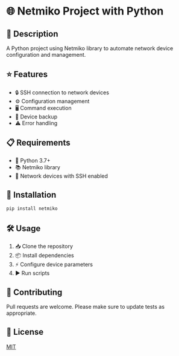 # 🌐 Netmiko Project with Python

## 📝 Description
A Python project using Netmiko library to automate network device configuration and management.

## ⭐ Features
- 🔒 SSH connection to network devices
- ⚙️ Configuration management
- 🖥️ Command execution
- 💾 Device backup
- ⚠️ Error handling

## 📋 Requirements
- 🐍 Python 3.7+
- 📚 Netmiko library
- 🔌 Network devices with SSH enabled

## 🚀 Installation
```bash
pip install netmiko
```

## 🛠️ Usage
1. 📥 Clone the repository
2. 📦 Install dependencies
3. ⚡ Configure device parameters
4. ▶️ Run scripts

## 👥 Contributing
Pull requests are welcome. Please make sure to update tests as appropriate.

## 📄 License
[MIT](https://choosealicense.com/licenses/mit/)